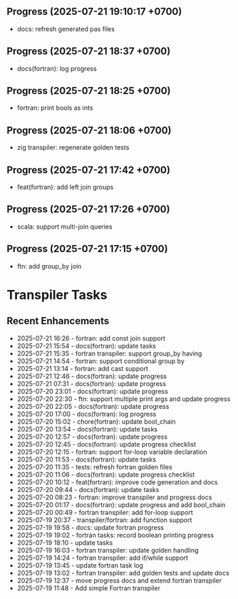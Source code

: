 ## Progress (2025-07-21 19:10:17 +0700)
- docs: refresh generated pas files

## Progress (2025-07-21 18:37 +0700)
- docs(fortran): log progress

## Progress (2025-07-21 18:25 +0700)
- fortran: print bools as ints

## Progress (2025-07-21 18:06 +0700)
- zig transpiler: regenerate golden tests

## Progress (2025-07-21 17:42 +0700)
- feat(fortran): add left join groups

## Progress (2025-07-21 17:26 +0700)
- scala: support multi-join queries

## Progress (2025-07-21 17:15 +0700)
- ftn: add group_by join

# Transpiler Tasks
## Recent Enhancements
- 2025-07-21 16:26  - fortran: add const join support
- 2025-07-21 15:54  - docs(fortran): update tasks
- 2025-07-21 15:35  - fortran transpiler: support group_by having
- 2025-07-21 14:54  - fortran: support conditional group by
- 2025-07-21 13:14  - fortran: add cast support
- 2025-07-21 12:46  - docs(fortran): update progress
- 2025-07-21 07:31  - docs(fortran): update progress
- 2025-07-20 23:01  - docs(fortran): update progress
- 2025-07-20 22:30  - ftn: support multiple print args and update progress
- 2025-07-20 22:05  - docs(fortran): update progress
- 2025-07-20 17:00  - docs(fortran): log progress
- 2025-07-20 15:02  - chore(fortran): update bool_chain
- 2025-07-20 13:54  - docs(fortran): update tasks
- 2025-07-20 12:57  - docs(fortran): update progress
- 2025-07-20 12:45  - docs(fortran): update progress checklist
- 2025-07-20 12:15  - fortran: support for-loop variable declaration
- 2025-07-20 11:53  - docs(fortran): update tasks
- 2025-07-20 11:35  - tests: refresh fortran golden files
- 2025-07-20 11:06  - docs(fortran): update progress checklist
- 2025-07-20 10:12  - feat(fortran): improve code generation and docs
- 2025-07-20 09:44  - docs(fortran): update tasks
- 2025-07-20 08:23  - fortran: improve transpiler and progress docs
- 2025-07-20 01:17  - docs(fortran): update progress and add bool_chain
- 2025-07-20 00:49  - fortran transpiler: add for-loop support
- 2025-07-19 20:37  - transpiler/fortran: add function support
- 2025-07-19 19:58  - docs: update fortran progress
- 2025-07-19 19:02  - fortran tasks: record boolean printing progress
- 2025-07-19 18:10  - update tasks
- 2025-07-19 16:03  - fortran transpiler: update golden handling
- 2025-07-19 14:24  - fortran transpiler: add if/while support
- 2025-07-19 13:45  - update fortran task log
- 2025-07-19 13:02  - fortran transpiler: add golden tests and update docs
- 2025-07-19 12:37  - move progress docs and extend fortran transpiler
- 2025-07-19 11:48  - Add simple Fortran transpiler
